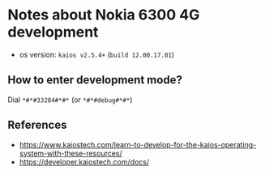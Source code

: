 # Notes about Nokia 6300 4G development

- os version: `kaios v2.5.4+` (`build 12.00.17.01`)

## How to enter development mode?

Dial `*#*#33284#*#*` (or `*#*#debug#*#*`)

## References

- https://www.kaiostech.com/learn-to-develop-for-the-kaios-operating-system-with-these-resources/
- https://developer.kaiostech.com/docs/
